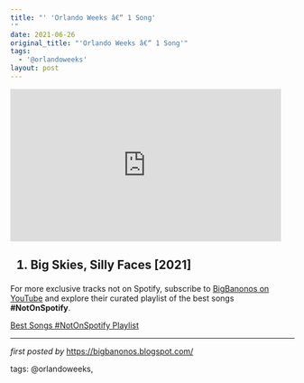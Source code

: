 ```yaml
---
title: "' 'Orlando Weeks â€“ 1 Song'
'"
date: 2021-06-26
original_title: "'Orlando Weeks â€“ 1 Song'"
tags:
  - '@orlandoweeks'
layout: post
---
```

<iframe frameborder="0" height="270" src="https://youtube.com/embed/1d5x90tsyZY" width="480"></iframe><h2><ol><li>Big Skies, Silly Faces [2021]</li></ol></h2>

<!--Subscribe and Playlist Links-->
<div>
    <p>For more exclusive tracks not on Spotify, subscribe to <a href="https://www.youtube.com/@BigBanonos" target="_blank">BigBanonos on YouTube</a> and explore their curated playlist of the best songs <strong>#NotOnSpotify</strong>.</p>
    <p><a href="https://www.youtube.com/playlist?list=PLtuNtuTatqI0kFahUCbtbfenC_ET5O_tr" target="_blank">Best Songs #NotOnSpotify Playlist<br /></a></p></div>

<hr />

<p><em>first posted by</em> <a href="https://bigbanonos.blogspot.com/" rel="noopener" target="_new">https://bigbanonos.blogspot.com/</a></p>

<p>tags: @orlandoweeks,</p>
